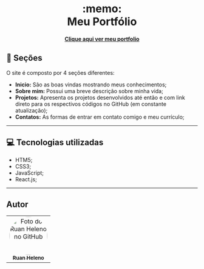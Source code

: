 <h1 align="center">
  :memo:<br>Meu Portfólio
</h1>

<!-- ![Resultado final do projeto](Artwork/Images/preview.png) -->

<h4 align="center"><a href="https://ruanheleno.github.io/inicio/">Clique aqui ver meu portfolio</a></h4>

## :notebook: Seções

O site é composto por 4 seções diferentes:

- **Inicio:** São as boas vindas mostrando meus conhecimentos;
- **Sobre mim:** Possui uma breve descrição sobre minha vida;
- **Projetos:** Apresenta os projetos desenvolvidos até então e com link direto para os respectivos códigos no GitHub (em constante atualização);
- **Contatos:** As formas de entrar em contato comigo e meu currículo;

---

## :computer: Tecnologias utilizadas

- HTM5;
- CSS3;
- JavaScript;
- React.js;

---

## Autor<br>

<table>
  <tr>
    <td align="center">
      <a href="https://github.com/ruanHeleno">
        <img 
            src="https://github.com/RuanHeleno.png" 
            width="100px;" 
            alt="Foto do Ruan Heleno no GitHub" 
            style="border-radius: 100px;"
        /> <br />
        <sub> <b>Ruan Heleno</b> </sub>
      </a>
    </td>
  </tr>
</table>

